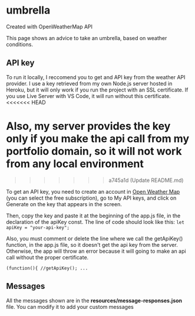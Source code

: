 # umbrella
Created with OpenWeatherMap API

This page shows an advice to take an umbrella, based on weather conditions.

## API key
To run it locally, I reccomend you to get and API key from the weather API provider. I use a key retrieved from my own Node.js server hosted in Heroku, but it will only work if you run the project with an SSL certificate. If you use Live Server with VS Code, it will run without this certificate.
<<<<<<< HEAD

Also, my server provides the key only if you make the api call from my portfolio domain, so it will not work from any local environment
=======
>>>>>>> a745a1d (Update README.md)

To get an API key, you need to create an account in [Open Weather Map](https://openweathermap.org/) (you can select the free subscription), go to My API keys, and click on Generate on the key that appears in the screen.

Then, copy the key and paste it at the beginning of the app.js file, in the declaration of the apiKey const. The line of code should look like this:
`let apiKey = "your-api-key";`

Also, you must comment or delete the line where we call the getApiKey() function, in the app.js file, so it doesn't get the api key from the server. Otherwise, the app will throw an error because it will going to make an api call without the proper certificate.

`(function(){
    //getApiKey();
    ...
`

## Messages
All the messages shown are in the **resources/message-responses.json** file. You can modify it to add your custom messages
